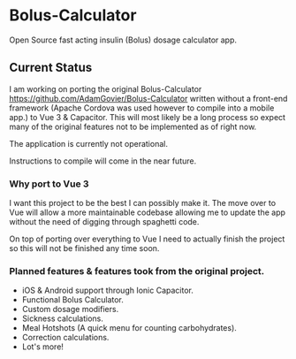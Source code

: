 # Bolus-Calculator
Open Source fast acting insulin (Bolus) dosage calculator app.

## Current Status
I am working on porting the original Bolus-Calculator https://github.com/AdamGovier/Bolus-Calculator written  without a front-end framework (Apache Cordova was used however to compile into a mobile app.) to Vue 3 & Capacitor. This will most likely be a long process so expect many of the original features not to be implemented as of right now.

The application is currently not operational.

Instructions to compile will come in the near future.

### Why port to Vue 3 
I want this project to be the best I can possibly make it. The move over to Vue will allow a more maintainable codebase allowing me to update the app without the need of digging through spaghetti code.

On top of porting over everything to Vue I need to actually finish the project so this will not be finished any time soon.

### Planned features & features took from the original project.
* iOS & Android support through Ionic Capacitor.
* Functional Bolus Calculator.
* Custom dosage modifiers.
* Sickness calculations.
* Meal Hotshots (A quick menu for counting carbohydrates).
* Correction calculations.
* Lot's more!
